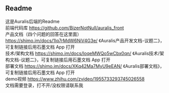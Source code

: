 ## Readme
这是Auralis后端的Readme  
前端代码库 https://github.com/BizerNotNull/auralis_front  
产品文档（四个问题的回答在这里面） https://shimo.im/docs/1lq7rMdW6NiV4G3e/ 《Auralis产品开发文档-议题二》，可复制链接后用石墨文档 App 打开  
技术/架构文档 https://shimo.im/docs/loqeMWQo5wCbx0qn/ 《Auralis技术/架构文档-议题二》，可复制链接后用石墨文档 App 打开  
部署文档 https://shimo.im/docs/XKq42Ma7MyU9eEAN/ 《Auralis部署文档》，可复制链接后用石墨文档 App 打开  
demo视频 https://www.zhihu.com/zvideo/1955733293745026558  
文档需要登录，打不开/没权限请联系我